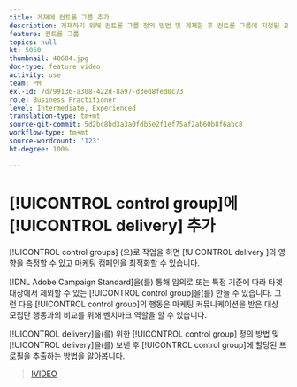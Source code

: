 ```yaml
---
title: 게재에 컨트롤 그룹 추가
description: 게재하기 위해 컨트롤 그룹 정의 방법 및 게재한 후 컨트롤 그룹에 지정된 프로필을 추출하는 방법을 알아봅니다.
feature: 컨트롤 그룹
topics: null
kt: 5060
thumbnail: 40684.jpg
doc-type: feature video
activity: use
team: PM
exl-id: 7d799136-a308-422d-8a97-d3ed8fed0c73
role: Business Practitioner
level: Intermediate, Experienced
translation-type: tm+mt
source-git-commit: 5d2bc8bd3a3a0fdb5e2f1ef75af2ab60b8f6abc8
workflow-type: tm+mt
source-wordcount: '123'
ht-degree: 100%

---
```


# [!UICONTROL control group]에 [!UICONTROL delivery] 추가

[!UICONTROL control groups] (으)로 작업을 하면 [!UICONTROL delivery ]의 영향을 측정할 수 있고 마케팅 캠페인을 최적화할 수 있습니다.

[!DNL Adobe Campaign Standard]을(를) 통해 임의로 또는 특정 기준에 따라 타겟 대상에서 제외할 수 있는 [!UICONTROL control group]을(를) 만들 수 있습니다. 그런 다음 [!UICONTROL control group]의 행동은 마케팅 커뮤니케이션을 받은 대상 모집단 행동과의 비교를 위해 벤치마크 역할을 할 수 있습니다.

[!UICONTROL delivery]을(를) 위한 [!UICONTROL control group] 정의 방법 및 [!UICONTROL delivery]을(를) 보낸 후 [!UICONTROL control group]에 할당된 프로필을 추출하는 방법을 알아봅니다.

>[!VIDEO](https://video.tv.adobe.com/v/40684?quality=12)
